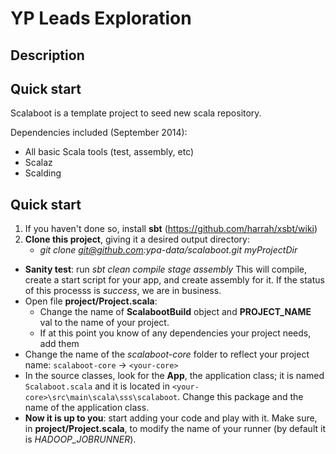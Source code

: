 # YP Leads Exploration

## Description

## Quick start

Scalaboot is a template project to seed new scala repository. 

Dependencies included (September 2014): 

- All basic Scala tools (test, assembly, etc)
- Scalaz
- Scalding

## Quick start

1. If you haven't done so, install **sbt** (https://github.com/harrah/xsbt/wiki)
2. **Clone this project**, giving it a desired output directory: 
	- *git clone git@github.com:ypa-data/scalaboot.git myProjectDir*
- **Sanity test**: run *sbt clean compile stage assembly* This will compile, create a start script for your app, and create assembly for it. If the status of this processs is *success*, we are in business. 
- Open file **project/Project.scala**: 
	- Change the name of **ScalabootBuild** object and **PROJECT_NAME** val to the name of your project.
	- If at this point you know of any dependencies your project needs, add them
- Change the name of the *scalaboot-core* folder to reflect your project name: `scalaboot-core` &rarr; `<your-core>`
- In the source classes, look for the **App**, the application class; it is named `Scalaboot.scala` and it is located in `<your-core>\src\main\scala\sss\scalaboot`. Change this package and the name of the application class.
- **Now it is up to you**: start adding your code and play with it. Make sure, in **project/Project.scala**, to modify the name of your runner (by default it is *HADOOP_JOBRUNNER*). 

